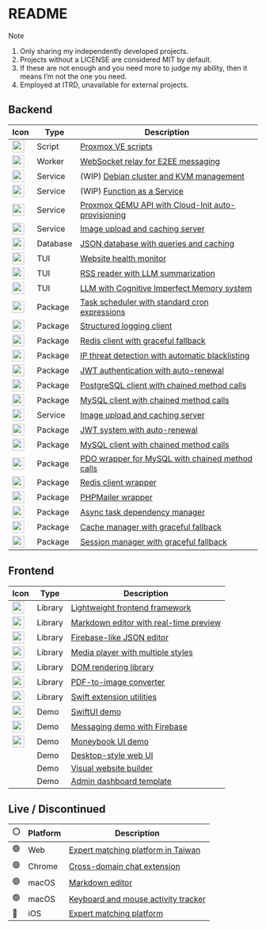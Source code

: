 # README
> [!Note]
> 1. Only sharing my independently developed projects.
> 2. Projects without a LICENSE are considered MIT by default.
> 3. If these are not enough and you need more to judge my ability, then it means I’m not the one you need.
> 4. Employed at ITRD, unavailable for external projects.

## Backend

| Icon | Type | Description |
|-|-|-|
| <img src="https://skillicons.dev/icons?i=bash" width=24 height=24>  | Script | [Proxmox VE scripts](https://github.com/pardnchiu/pdpve) |
| <img src="https://skillicons.dev/icons?i=cloudflare" width=24 height=24> | Worker | [WebSocket relay for E2EE messaging](https://github.com/pardnchiu/c2hat-relay) |
| <img src="https://skillicons.dev/icons?i=go" width=24 height=24> | Service | (WIP) [Debian cluster and KVM management](https://github.com/pardnchiu/go-kvmesh) |
| <img src="https://skillicons.dev/icons?i=go" width=24 height=24> | Service | (WIP) [Function as a Service](https://github.com/pardnchiu/go-faas) |
| <img src="https://skillicons.dev/icons?i=go" width=24 height=24> | Service | [Proxmox QEMU API with Cloud-Init auto-provisioning](https://github.com/pardnchiu/go-qemu) |
| <img src="https://skillicons.dev/icons?i=go" width=24 height=24> | Service | [Image upload and caching server](https://github.com/pardnchiu/demo-go-image-server) |
| <img src="https://skillicons.dev/icons?i=go" width=24 height=24> | Database | [JSON database with queries and caching](https://github.com/pardnchiu/JsonDB) |
| <img src="https://skillicons.dev/icons?i=go" width=24 height=24> | TUI | [Website health monitor](https://github.com/pardnchiu/web-monitor) |
| <img src="https://skillicons.dev/icons?i=go" width=24 height=24> | TUI | [RSS reader with LLM summarization](https://github.com/pardnchiu/rss-reader) |
| <img src="https://skillicons.dev/icons?i=go" width=24 height=24> | TUI | [LLM with Cognitive Imperfect Memory system](https://github.com/pardnchiu/cim-prototype) |
| <img src="https://skillicons.dev/icons?i=go" width=24 height=24> | Package | [Task scheduler with standard cron expressions](https://github.com/pardnchiu/go-scheduler) |
| <img src="https://skillicons.dev/icons?i=go" width=24 height=24> | Package | [Structured logging client](https://github.com/pardnchiu/go-logger) |
| <img src="https://skillicons.dev/icons?i=go" width=24 height=24> | Package | [Redis client with graceful fallback](https://github.com/pardnchiu/go-redis-fallback) |
| <img src="https://skillicons.dev/icons?i=go" width=24 height=24> | Package | [IP threat detection with automatic blacklisting](https://github.com/pardnchiu/go-ip-sentry) |
| <img src="https://skillicons.dev/icons?i=go" width=24 height=24> | Package | [JWT authentication with auto-renewal](https://github.com/pardnchiu/go-jwt) |
| <img src="https://skillicons.dev/icons?i=go" width=24 height=24> | Package | [PostgreSQL client with chained method calls](https://github.com/pardnchiu/go-pg) |
| <img src="https://skillicons.dev/icons?i=go" width=24 height=24> | Package | [MySQL client with chained method calls](https://github.com/pardnchiu/go-mysql) |
| <img src="https://skillicons.dev/icons?i=nodejs" width=24 height=24> | Service | [Image upload and caching server](https://github.com/pardnchiu/demo-node-image-server) |
| <img src="https://skillicons.dev/icons?i=nodejs" width=24 height=24> | Package |  [JWT system with auto-renewal](https://github.com/pardnchiu/jwt-auth) |
| <img src="https://skillicons.dev/icons?i=nodejs" width=24 height=24> | Package |  [MySQL client with chained method calls](https://github.com/pardnchiu/mysql-pool) |
| <img src="https://skillicons.dev/icons?i=php" width=24 height=24> | Package | [PDO wrapper for MySQL with chained method calls](https://github.com/pardnchiu/mysql-cli) |
| <img src="https://skillicons.dev/icons?i=php" width=24 height=24> | Package | [Redis client wrapper](https://github.com/pardnchiu/redis-cli) |
| <img src="https://skillicons.dev/icons?i=php" width=24 height=24> | Package | [PHPMailer wrapper](https://github.com/pardnchiu/mailer) |
| <img src="https://skillicons.dev/icons?i=php" width=24 height=24> | Package | [Async task dependency manager](https://github.com/pardnchiu/async) |
| <img src="https://skillicons.dev/icons?i=php" width=24 height=24> | Package | [Cache manager with graceful fallback](https://github.com/pardnchiu/cache) |
| <img src="https://skillicons.dev/icons?i=php" width=24 height=24> | Package | [Session manager with graceful fallback](https://github.com/pardnchiu/session) |

## Frontend

| Icon | Type | Description |
|-|-|-|
| <img src="https://skillicons.dev/icons?i=ts" width=24 height=24> | Library | [Lightweight frontend framework](https://quickui.pardn.io) |
| <img src="https://skillicons.dev/icons?i=js" width=24 height=24> | Library | [Markdown editor with real-time preview](https://nanomd.pardn.io) |
| <img src="https://skillicons.dev/icons?i=js" width=24 height=24> | Library | [Firebase-like JSON editor](https://nanojson.pardn.io) |
| <img src="https://skillicons.dev/icons?i=js" width=24 height=24> | Library | [Media player with multiple styles](https://flexplyr.pardn.io) |
| <img src="https://skillicons.dev/icons?i=js" width=24 height=24> | Library | [DOM rendering library](https://renderjs.pardn.io) |
| <img src="https://skillicons.dev/icons?i=js" width=24 height=24> | Library | [PDF-to-image converter](https://pdf2image.pardn.io/) |
| <img src="https://skillicons.dev/icons?i=swift" width=24 height=24> | Library | [Swift extension utilities](https://github.com/pardnchiu/ExSwift) |
| <img src="https://skillicons.dev/icons?i=swift" width=24 height=24> | Demo | [SwiftUI demo](https://github.com/pardnchiu/demo-swiftui) |
| <img src="https://skillicons.dev/icons?i=swift" width=24 height=24> | Demo | [Messaging demo with Firebase](https://github.com/pardnchiu/demo-swift-firebase-messaging) |
| <img src="https://skillicons.dev/icons?i=swift" width=24 height=24> | Demo | [Moneybook UI demo](https://github.com/pardnchiu/demo-swift-moneybook) |
| | Demo | [Desktop-style web UI](https://github.com/pardnltd/DeskUI) |
| | Demo | [Visual website builder](https://webui.pardn.io) |
| | Demo | [Admin dashboard template](https://adminui.pardn.io) |

## Live / Discontinued

| ⚪️ | Platform | Description |
|-|-|-|
| 🟢 | Web | [Expert matching platform in Taiwan](https://joball.tw) |
| 🟢 | Chrome | [Cross-domain chat extension](https://chromewebstore.google.com/detail/c2hat-cross-domain-chat/chngimmfgmkpninihhljpidnieocmhdn) |
| 🟢 | macOS | [Markdown editor](https://apps.apple.com/us/app/nanomd-markdown-%E7%B7%A8%E8%BC%AF%E5%99%A8/id6740427920) |
| 🟢 | macOS | [Keyboard and mouse activity tracker](https://apps.apple.com/tw/app/ninlog-%E9%8D%B5%E7%9B%A4%E6%BB%91%E9%BC%A0%E8%BF%BD%E8%B9%A4/id6741706238) |
| 🔴 | iOS | [Expert matching platform](https://appadvice.com/app/joball-e6-8e-a5-e6-b4-bd/1272878907.amp) |

